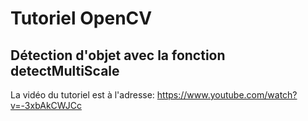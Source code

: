 # Tutoriel OpenCV
## Détection d'objet avec la fonction detectMultiScale

La vidéo du tutoriel est à l'adresse:
https://www.youtube.com/watch?v=-3xbAkCWJCc


